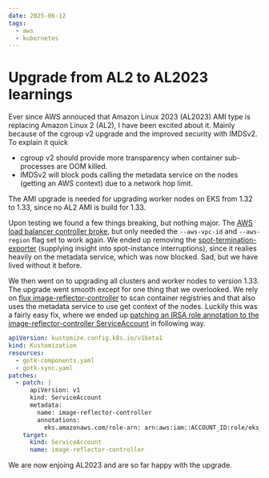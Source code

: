 ```yaml
---
date: 2025-06-12
tags:
  - aws
  - kubernetes
---
```


# Upgrade from AL2 to AL2023 learnings

Ever since AWS annouced that Amazon Linux 2023 (AL2023) AMI type is replacing Amazon Linux 2 (AL2), I have been excited about it. Mainly because of the cgroup v2 upgrade and the improved security with IMDSv2. To explain it quick

* cgroup v2 should provide more transparency when container sub-processes are OOM killed.
* IMDSv2 will block pods calling the metadata service on the nodes (getting an AWS context) due to a network hop limit.

The AMI upgrade is needed for upgrading worker nodes on EKS from 1.32 to 1.33, since no AL2 AMI is build for 1.33.

Upon testing we found a few things breaking, but nothing major. The [AWS load balancer controller broke](https://github.com/kubernetes-sigs/aws-load-balancer-controller), but only needed the `--aws-vpc-id` and `--aws-region` flag set to work again. We ended up removing the [spot-termination-exporter](https://github.com/gjtempleton/spot-termination-exporter) (supplying insight into spot-instance interruptions), since it realies heavily on the metadata service, which was now blocked. Sad, but we have lived without it before.

We then went on to upgrading all clusters and worker nodes to version 1.33. The upgrade went smooth except for one thing that we overlooked. We rely on [flux image-reflector-controller](https://fluxcd.io/flux/components/image/) to scan container registries and that also uses the metadata service to use get context of the nodes. Luckily this was a fairly easy fix, where we ended up [patching an IRSA role annotation to the image-reflector-controller ServiceAccount](https://fluxcd.io/flux/components/image/imagerepositories/#aws) in following way.

```yaml
apiVersion: kustomize.config.k8s.io/v1beta1
kind: Kustomization
resources:
  - gotk-components.yaml
  - gotk-sync.yaml
patches:
  - patch: |
      apiVersion: v1
      kind: ServiceAccount
      metadata:
        name: image-reflector-controller
        annotations:
          eks.amazonaws.com/role-arn: arn:aws:iam::ACCOUNT_ID:role/eks_CLUSTER_NAME_flux-image-reflector
    target:
      kind: ServiceAccount
      name: image-reflector-controller
```

We are now enjoing AL2023 and are so far happy with the upgrade.
